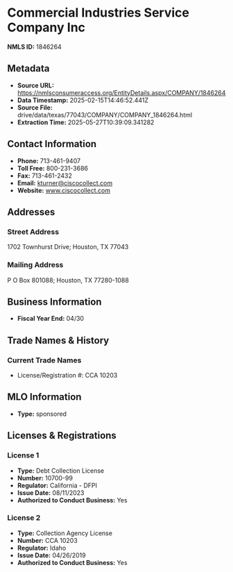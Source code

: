 # Commercial Industries Service Company Inc

**NMLS ID:** 1846264

## Metadata
- **Source URL:** https://nmlsconsumeraccess.org/EntityDetails.aspx/COMPANY/1846264
- **Data Timestamp:** 2025-02-15T14:46:52.441Z
- **Source File:** drive/data/texas/77043/COMPANY/COMPANY_1846264.html
- **Extraction Time:** 2025-05-27T10:39:09.341282

## Contact Information
- **Phone:** 713-461-9407
- **Toll Free:** 800-231-3686
- **Fax:** 713-461-2432
- **Email:** kturner@ciscocollect.com
- **Website:** www.ciscocollect.com

## Addresses
### Street Address
1702 Townhurst Drive; Houston, TX 77043

### Mailing Address
P O Box 801088; Houston, TX 77280-1088

## Business Information
- **Fiscal Year End:** 04/30

## Trade Names & History
### Current Trade Names
- License/Registration #: CCA 10203

## MLO Information
- **Type:** sponsored

## Licenses & Registrations

### License 1
- **Type:** Debt Collection License
- **Number:** 10700-99
- **Regulator:** California - DFPI
- **Issue Date:** 08/11/2023
- **Authorized to Conduct Business:** Yes

### License 2
- **Type:** Collection Agency License
- **Number:** CCA 10203
- **Regulator:** Idaho
- **Issue Date:** 04/26/2019
- **Authorized to Conduct Business:** Yes
